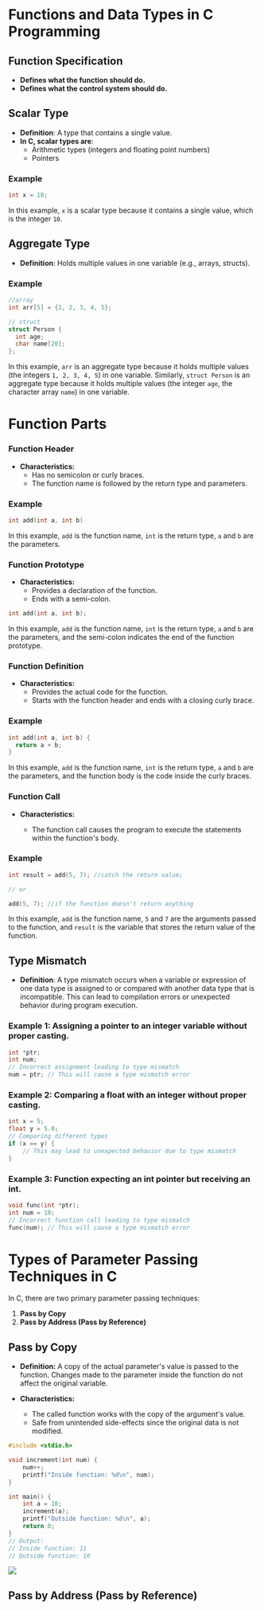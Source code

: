 # Functions and Data Types in C Programming

## Function Specification
- **Defines what the function should do.**
- **Defines what the control system should do.**

## Scalar Type
- **Definition**: A type that contains a single value.
- **In C, scalar types are**:
  - Arithmetic types (integers and floating point numbers)
  - Pointers

### Example
```c
int x = 10;
```
In this example, `x` is a scalar type because it contains a single value, which is the integer `10`.


## Aggregate Type

- **Definition**: Holds multiple values in one variable (e.g., arrays, structs).

### Example
```c
//array
int arr[5] = {1, 2, 3, 4, 5};

// struct
struct Person {
  int age;
  char name[20];
}; 
```

In this example, `arr` is an aggregate type because it holds multiple values (the integers `1, 2, 3, 4, 5`) in one variable. Similarly, `struct Person` is an aggregate type because it holds multiple values (the integer `age`, the character array `name`) in one variable.

# Function Parts

### Function Header

- **Characteristics:** 
  - Has no semicolon or curly braces.
  - The function name is followed by the return type and parameters.

###  Example 

```c
int add(int a, int b)
```
In this example, `add` is the function name, `int` is the return type, `a` and `b` are the parameters.

### Function Prototype 

- **Characteristics:** 
  - Provides a declaration of the function.
  - Ends with a semi-colon.

```c
int add(int a, int b);
```
In this example, `add` is the function name, `int` is the return type,  `a` and `b` are the parameters, and the semi-colon indicates the end of the function prototype.

### Function Definition 
- **Characteristics:**
  - Provides the actual code for the function.
  - Starts with the function header and ends with a closing curly brace.

### Example 
```c
int add(int a, int b) {
  return a + b;
}
```
In this example, `add` is the function name, `int` is the return type,
`a` and `b` are the parameters, and the function body is the code inside the
curly braces.

### Function Call
- **Characteristics:**

  - The function call causes the program to execute the statements within the function's body.

### Example
```c
int result = add(5, 7); //catch the return value;

// or

add(5, 7); //if the function doesn't return anything
```
In this example, `add` is the function name, `5` and `7` are
the arguments passed to the function, and `result` is the variable that stores the return value of the function.

## Type Mismatch 

- **Definition**: A type mismatch occurs when a variable or expression of one data type is assigned to or compared with another data type that is incompatible. This can lead to compilation errors or unexpected behavior during program execution.

### Example 1: Assigning a pointer to an integer variable without proper casting.

```c
int *ptr;
int num;
// Incorrect assignment leading to type mismatch
num = ptr; // This will cause a type mismatch error
```
### Example 2: Comparing a float with an integer without proper casting.

```c
int x = 5;
float y = 5.0;
// Comparing different types
if (x == y) {
    // This may lead to unexpected behavior due to type mismatch
}
```

### Example 3: Function expecting an int pointer but receiving an int.
```c
void func(int *ptr);
int num = 10;
// Incorrect function call leading to type mismatch
func(num); // This will cause a type mismatch error
```

# Types of Parameter Passing Techniques in C

In C, there are two primary parameter passing techniques:
1. **Pass by Copy**
2. **Pass by Address (Pass by Reference)**

## Pass by Copy
- **Definition:** A copy of the actual parameter's value is passed to the function. Changes made to the parameter inside the function do not affect the original variable.

- **Characteristics:**
  - The called function works with the copy of the argument's value.
  - Safe from unintended side-effects since the original data is not modified.

```c
#include <stdio.h>

void increment(int num) {
    num++;
    printf("Inside function: %d\n", num);
}

int main() {
    int a = 10;
    increment(a);
    printf("Outside function: %d\n", a);
    return 0;
}
// Output:
// Inside function: 11
// Outside function: 10
```

<img src="/Users/alninopastoriza/Documents/GitHub/Prog2Reviewer/images/passbycopy.png">

## Pass by Address (Pass by Reference)